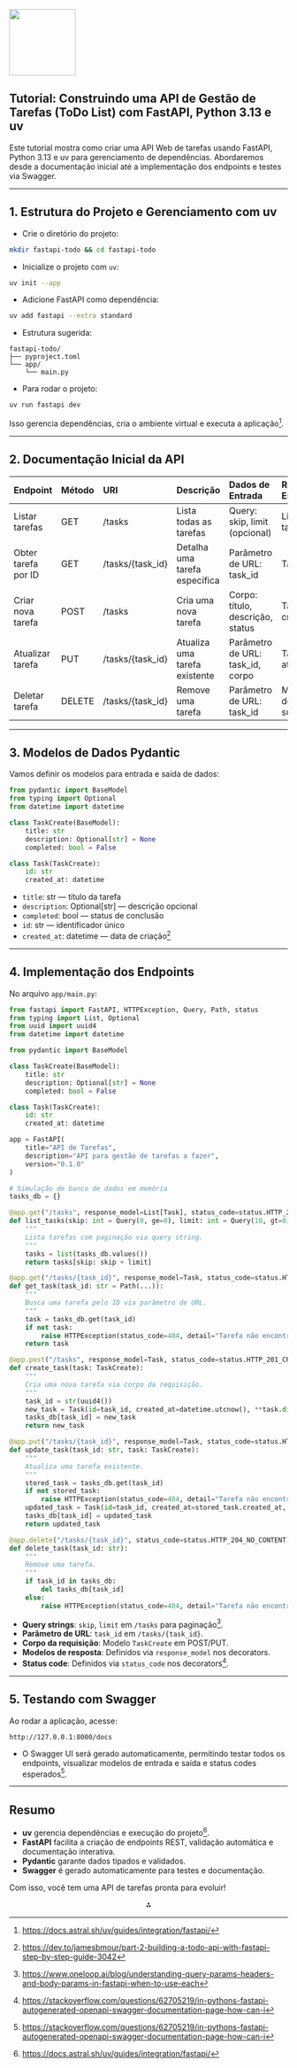 <img src="https://r2cdn.perplexity.ai/pplx-full-logo-primary-dark%402x.png" class="logo" width="120"/>

## Tutorial: Construindo uma API de Gestão de Tarefas (ToDo List) com FastAPI, Python 3.13 e uv

Este tutorial mostra como criar uma API Web de tarefas usando FastAPI, Python 3.13 e uv para gerenciamento de dependências. Abordaremos desde a documentação inicial até a implementação dos endpoints e testes via Swagger.

---

## **1. Estrutura do Projeto e Gerenciamento com uv**

- Crie o diretório do projeto:

```bash
mkdir fastapi-todo && cd fastapi-todo
```

- Inicialize o projeto com `uv`:

```bash
uv init --app
```

- Adicione FastAPI como dependência:

```bash
uv add fastapi --extra standard
```

- Estrutura sugerida:

```
fastapi-todo/
├── pyproject.toml
└── app/
    └── main.py
```

- Para rodar o projeto:

```bash
uv run fastapi dev
```

Isso gerencia dependências, cria o ambiente virtual e executa a aplicação[^5].

---

## **2. Documentação Inicial da API**

| Endpoint | Método | URI | Descrição | Dados de Entrada | Retorno Esperado | Status Code |
| :-- | :-- | :-- | :-- | :-- | :-- | :-- |
| Listar tarefas | GET | /tasks | Lista todas as tarefas | Query: skip, limit (opcional) | Lista de tarefas | 200 |
| Obter tarefa por ID | GET | /tasks/{task_id} | Detalha uma tarefa específica | Parâmetro de URL: task_id | Tarefa | 200 |
| Criar nova tarefa | POST | /tasks | Cria uma nova tarefa | Corpo: título, descrição, status | Tarefa criada | 201 |
| Atualizar tarefa | PUT | /tasks/{task_id} | Atualiza uma tarefa existente | Parâmetro de URL: task_id, corpo | Tarefa atualizada | 200 |
| Deletar tarefa | DELETE | /tasks/{task_id} | Remove uma tarefa | Parâmetro de URL: task_id | Mensagem de sucesso | 204 |


---

## **3. Modelos de Dados Pydantic**

Vamos definir os modelos para entrada e saída de dados:

```python
from pydantic import BaseModel
from typing import Optional
from datetime import datetime

class TaskCreate(BaseModel):
    title: str
    description: Optional[str] = None
    completed: bool = False

class Task(TaskCreate):
    id: str
    created_at: datetime
```

- `title`: str — título da tarefa
- `description`: Optional[str] — descrição opcional
- `completed`: bool — status de conclusão
- `id`: str — identificador único
- `created_at`: datetime — data de criação[^2]

---

## **4. Implementação dos Endpoints**

No arquivo `app/main.py`:

```python
from fastapi import FastAPI, HTTPException, Query, Path, status
from typing import List, Optional
from uuid import uuid4
from datetime import datetime

from pydantic import BaseModel

class TaskCreate(BaseModel):
    title: str
    description: Optional[str] = None
    completed: bool = False

class Task(TaskCreate):
    id: str
    created_at: datetime

app = FastAPI(
    title="API de Tarefas",
    description="API para gestão de tarefas a fazer",
    version="0.1.0"
)

# Simulação de banco de dados em memória
tasks_db = {}

@app.get("/tasks", response_model=List[Task], status_code=status.HTTP_200_OK)
def list_tasks(skip: int = Query(0, ge=0), limit: int = Query(10, gt=0)):
    """
    Lista tarefas com paginação via query string.
    """
    tasks = list(tasks_db.values())
    return tasks[skip: skip + limit]

@app.get("/tasks/{task_id}", response_model=Task, status_code=status.HTTP_200_OK)
def get_task(task_id: str = Path(...)):
    """
    Busca uma tarefa pelo ID via parâmetro de URL.
    """
    task = tasks_db.get(task_id)
    if not task:
        raise HTTPException(status_code=404, detail="Tarefa não encontrada")
    return task

@app.post("/tasks", response_model=Task, status_code=status.HTTP_201_CREATED)
def create_task(task: TaskCreate):
    """
    Cria uma nova tarefa via corpo da requisição.
    """
    task_id = str(uuid4())
    new_task = Task(id=task_id, created_at=datetime.utcnow(), **task.dict())
    tasks_db[task_id] = new_task
    return new_task

@app.put("/tasks/{task_id}", response_model=Task, status_code=status.HTTP_200_OK)
def update_task(task_id: str, task: TaskCreate):
    """
    Atualiza uma tarefa existente.
    """
    stored_task = tasks_db.get(task_id)
    if not stored_task:
        raise HTTPException(status_code=404, detail="Tarefa não encontrada")
    updated_task = Task(id=task_id, created_at=stored_task.created_at, **task.dict())
    tasks_db[task_id] = updated_task
    return updated_task

@app.delete("/tasks/{task_id}", status_code=status.HTTP_204_NO_CONTENT)
def delete_task(task_id: str):
    """
    Remove uma tarefa.
    """
    if task_id in tasks_db:
        del tasks_db[task_id]
    else:
        raise HTTPException(status_code=404, detail="Tarefa não encontrada")
```

- **Query strings**: `skip`, `limit` em `/tasks` para paginação[^3].
- **Parâmetro de URL**: `task_id` em `/tasks/{task_id}`.
- **Corpo da requisição**: Modelo `TaskCreate` em POST/PUT.
- **Modelos de resposta**: Definidos via `response_model` nos decorators.
- **Status code**: Definidos via `status_code` nos decorators[^4].

---

## **5. Testando com Swagger**

Ao rodar a aplicação, acesse:

```
http://127.0.0.1:8000/docs
```

- O Swagger UI será gerado automaticamente, permitindo testar todos os endpoints, visualizar modelos de entrada e saída e status codes esperados[^4].

---

## **Resumo**

- **uv** gerencia dependências e execução do projeto[^5].
- **FastAPI** facilita a criação de endpoints REST, validação automática e documentação interativa.
- **Pydantic** garante dados tipados e validados.
- **Swagger** é gerado automaticamente para testes e documentação.

Com isso, você tem uma API de tarefas pronta para evoluir!

<div style="text-align: center">⁂</div>

[^1]: https://betterstack.com/community/guides/scaling-python/introduction-to-fastapi/

[^2]: https://dev.to/jamesbmour/part-2-building-a-todo-api-with-fastapi-step-by-step-guide-3042

[^3]: https://www.oneloop.ai/blog/understanding-query-params-headers-and-body-params-in-fastapi-when-to-use-each

[^4]: https://stackoverflow.com/questions/62705219/in-pythons-fastapi-autogenerated-openapi-swagger-documentation-page-how-can-i

[^5]: https://docs.astral.sh/uv/guides/integration/fastapi/

[^6]: https://fastapi.tiangolo.com/tutorial/body-nested-models/

[^7]: https://docs.astral.sh/uv/guides/integration/aws-lambda/

[^8]: https://fastapi.tiangolo.com/tutorial/

[^9]: https://betterstack.com/community/guides/scaling-python/pdm-explained/

[^10]: https://fastapi.tiangolo.com/release-notes/

